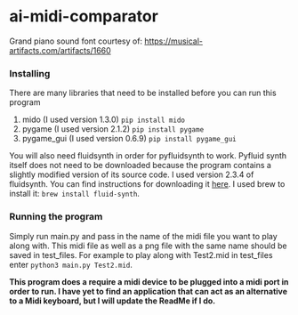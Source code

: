 # ai-midi-comparator

Grand piano sound font courtesy of: https://musical-artifacts.com/artifacts/1660

### Installing

There are many libraries that need to be installed before you can run this program

1. mido (I used version 1.3.0)
`pip install mido`
2. pygame (I used version 2.1.2)
`pip install pygame`
3. pygame_gui (I used version 0.6.9)
`pip install pygame_gui`
<!-- 4. music21 (I used version 9.1.0)
`pip install music21` -->

<!-- You will also need some additional software in order for music21 to work. -->

<!-- You will need to install at least lilypond (I used version 2.24.3).

Click [here](https://lilypond.org/doc/v2.24/Documentation/learning/installing) for install instructions. I used Brew on Mac to install. -->

<!-- Lilypond will throw some errors during execution, but you should be able to ignore these. If music21 throws errors regarding mscore or Musescore that keep the program from executing, you might need to install Musescore 3 or 4 and run `python3 -m music21.configure` or some equivalent. Click [here](https://musescore.org/en/handbook/4/download-and-installation) for instructions on installing Musescore. I used version 4.1.1. -->

You will also need fluidsynth in order for pyfluidsynth to work. Pyfluid synth itself does not need to  be downloaded because the program contains a slightly modified version of its source code. I used version 2.3.4 of fluidsynth. You can find instructions for downloading it [here](https://www.fluidsynth.org/download/). I used brew to install it: `brew install fluid-synth`.



### Running the program

Simply run main.py and pass in the name of the midi file you want to play along with. This midi file as well as a png file with the same name should be saved in test_files. For example to play along with Test2.mid in test_files enter `python3 main.py Test2.mid`.

**This program does a require a midi device to be plugged into a midi port in order to run. I have yet to find an application that can act as an alternative to a Midi keyboard, but I will update the ReadMe if I do.**
